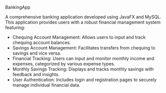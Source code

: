 BankingApp

A comprehensive banking application developed using JavaFX and MySQL. This application provides users with a robust financial management system featuring:

- Chequing Account Management: Allows users to input and track chequing account balances.
- Savings Account Management: Facilitates transfers from chequing to savings and vice versa.
- Financial Tracking: Users can input and monitor monthly income and expenses, categorized by various expense types.
- Monthly Savings Tracking: Displays and tracks monthly savings with feedback and insights.
- User Authentication: Includes login and registration pages to securely manage individual financial data.
